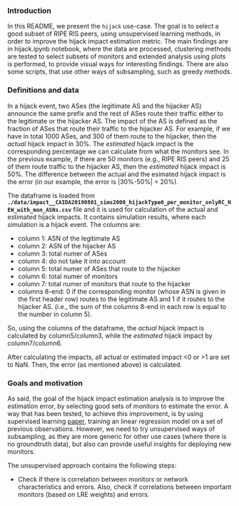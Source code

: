 
### Introduction

In this README, we present the `hijack` use-case. The goal is to select a good subset of RIPE RIS peers, using unsupervised learning methods, in order to improve the hijack impact estimation metric. The main findings are in hijack.ipynb notebook, where the data are processed, clustering methods are tested to select subsets of monitors and extended analysis using plots is performed, to provide visual ways for interesting findings.
There are also some scripts, that use other ways of subsampling, such as greedy methods.

### Definitions and data

In a hijack event, two ASes (the legitimate AS and the hijacker AS) announce the same prefix and the rest of ASes route their traffic either to the legitimate or the hijacker AS. The impact of the AS is defined as the fraction of ASes that route their traffic to the hijacker AS. For example, if we have in total 1000 ASes, and 300 of them route to the hijacker, then the _actual_ hijack impact in 30%. The _estimated_ hijack impact is the corresponding percentage we can calculate from what the monitors see. In the previous example, if there are 50 monitors (e.g., RIPE RIS peers) and 25 of them route traffic to the hijacker AS, then the _estimated_ hijack impact is 50%. The difference between the actual and the esimated hijack impact is the error (in our example, the error is |30%-50%| = 20%).

The dataframe is loaded from **`./data/impact__CAIDA20190801_sims2000_hijackType0_per_monitor_onlyRC_NEW_with_mon_ASNs.csv`** file and it is used for calculation of the actual and estimated hijack impacts. It contains simulation results, where each simulation is a hijack event. The columns are:

- column 1:  ASN of the legitimate AS
- column 2:  ASN of the hijacker AS
- column 3:  total numer of ASes
- column 4:  do not take it into account
- column 5:  total numer of ASes that route to the hijacker
- column 6:  total numer of monitors
- column 7:  total numer of monitors that route to the hijacker
- columns 8-end: 0 if the corresponding monitor (whose ASN is given in the first header row) routes to the legitimate AS and 1 if it routes to the hijacker AS. (i.e., the sum of the columns 8-end in each row is equal to the number in column 5).

So, using the columns of the dataframe, the _actual_ hijack impact is calculated by column5/column3, while the _estimated_ hijack impact by column7/column6.

After calculating the impacts, all actual or estimated impact <0 or >1 are set to NaN. Then, the error (as mentioned above) is calculated.

### Goals and motivation

As said, the goal of the hijack impact estimation analysis is to improve the estimation error, by selecting good sets of monitors to estimate the error. A way that has been tested, to achieve this improvement, is by using supervised learning [paper](https://arxiv.org/abs/2105.02346), training an linear regression model on a set of previous observations. However, we need to try unsupervised ways of subsampling, as they are more generic for other use cases (where there is no groundtruth data), but also can provide useful insights for deploying new monitors.  

The unsupervised approach contains the following steps:

* Check if there is correlation between monitors or network characteristics and errors. Also, check if correlations between important monitors (based on LRE weights) and errors. 




